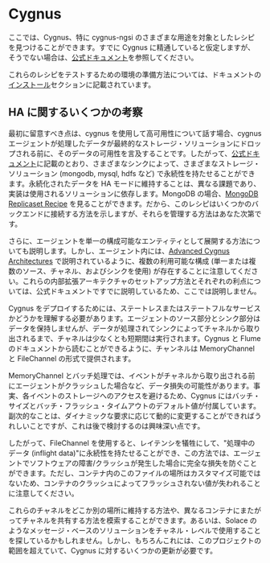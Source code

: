 # Cygnus

ここでは、Cygnus、特に cygnus-ngsi のさまざまな用途を対象としたレシピを見つけることができます。すでに Cygnus に精通していると仮定しますが、そうでない場合は、[公式ドキュメント](http://fiware-cygnus.readthedocs.io/en/latest/index.html)を参照してください。

これらのレシピをテストするための環境の準備方法については、ドキュメントの[インストール](../../installation.md)セクションに記載されています。


## HA に関するいくつかの考察

最初に留意すべき点は、cygnus を使用して高可用性について話す場合、cygnus エージェントが処理したデータが最終的なストレージ・ソリューションにドロップされる前に、そのデータの可用性を言及することです。したがって、[公式ドキュメント](http://fiware-cygnus.readthedocs.io/en/latest/index.html)に記載のとおり、さまざまなシンクによって、さまざまなストレージ・ソリューション (mongodb, mysql, hdfs など) で永続性を持たせることができます。永続化されたデータを HA モードに維持することは、異なる課題であり、実装は使用されるソリューションに依存します。MongoDB の場合、[MongoDB Replicaset Recipe](../../utils/mongo-replicaset/readme.md) を見ることができます。だから、このレシピはいくつかのバックエンドに接続する方法を示しますが、それらを管理する方法はあなた次第です。

さらに、エージェントを単一の構成可能なエンティティとして展開する方法についても説明します。しかし、エージェント内には、[Advanced Cygnus Architectures](http://fiware-cygnus.readthedocs.io/en/latest/architecture/index.html#advanced-cygnus-architectures) で説明されているように、複数の利用可能な構成 (単一または複数のソース、チャネル、およびシンクを使用) が存在することに注意してください。これらの内部拡張アーキテクチャのセットアップ方法とそれぞれの利点については、公式ドキュメントですでに説明しているため、ここでは説明しません。

Cygnus をデプロイするためには、ステートレスまたはステートフルなサービスかどうかを理解する必要があります。エージェントのソース部分とシンク部分はデータを保持しませんが、データが処理されてシンクによってチャネルから取り出されるまで、チャネルは少なくとも短期間は実行されます。Cygnus と Flume のドキュメントから読むことができるように、チャンネルは MemoryChannel と FileChannel の形式で提供されます。

MemoryChannel とバッチ処理では、イベントがチャネルから取り出される前にエージェントがクラッシュした場合など、データ損失の可能性があります。事実、各イベントのストレージへのアクセスを避けるため、Cygnus にはバッチ・サイズとバッチ・フラッシュ・タイムアウトのデフォルト値が付属しています。副次的なことは、ダイナミックな要求に応じて動的に変更することができればうれしいことですが、これは後で検討するのは興味深い点です。

したがって、FileChannel を使用すると、レイテンシを犠牲にして、"処理中のデータ (inflight data)"に永続性を持たせることができ、この方法では、エージェントでソフトウェアの障害/クラッシュが発生した場合に完全な損失を防ぐことができます。ただし、コンテナ内のこのファイルの場所はカスタマイズ可能ではないため、コンテナのクラッシュによってフラッシュされない値が失われることに注意してください。

これらのチャネルをどこか別の場所に維持する方法や、異なるコンテナにまたがってチャネルを共有する方法を模索することができます。あるいは、Solace のようなメッセージ・ベースのソリューションをチャネル・レベルで使用することを探しているかもしれません。しかし、もちろんこれには、このプロジェクトの範囲を超えていて、Cygnus に対するいくつかの更新が必要です。
